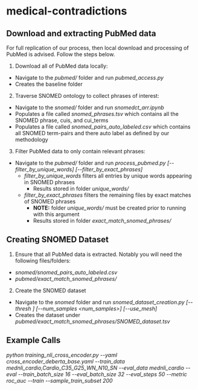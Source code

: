 # medical-contradictions

## Download and extracting PubMed data
For full replication of our process, then local download and processing of PubMed is advised. Follow the steps below.

1. Download all of PubMed data locally:
- Navigate to the *pubmed/* folder and run *pubmed_access.py*
- Creates the baseline folder
2. Traverse SNOMED ontology to collect phrases of interest:
- Navigate to the *snomed/* folder and run *snomedct_arr.ipynb*
- Populates a file called *snomed_phrases.tsv* which contains all the SNOMED phrase, cuis, and cui_terms
- Populates a file called *snomed_pairs_auto_labeled.csv* which contains all SNOMED term-pairs and there auto label as defined by our methodology
3. Filter PubMed data to only contain relevant phrases:
- Navigate to the *pubmed/* folder and run *process_pubmed.py [--filter_by_unique_words] [--filter_by_exact_phrases]*
    - *filter_by_unique_words* filters all entries by unique words appearing in SNOMED phrases
        - Results stored in folder *unique_words/*
    - *filter_by_exact_phrases* filters the remaining files by exact matches of SNOMED phrases
        - **NOTE:** folder *unique_words/* must be created prior to running with this argument
        - Results stored in folder *exact_match_snomed_phrases/*

## Creating SNOMED Dataset
1. Ensure that all PubMed data is extracted. Notably you will need the following files/folders:
- *snomed/snomed_pairs_auto_labeled.csv*
- *pubmed/exact_match_snomed_phrases/*
2. Create the SNOMED dataset
- Navigate to the *snomed* folder and run *snomed_dataset_creation.py [--thresh <thresh>] [--num_samples <num_samples>] [--use_mesh]*
- Creates the dataset under *pubmed/exact_match_snomed_phrases/SNOMED_dataset.tsv*




## Example Calls
*python training_nli_cross_encoder.py --yaml cross_encoder_deberta_base.yaml --train_data mednli_cardio,Cardio_C35_G25_WN_N10_SN --eval_data mednli_cardio --eval --train_batch_size 16 --eval_batch_size 32 --eval_steps 50 --metric roc_auc --train --sample_train_subset 200*
